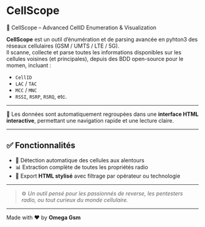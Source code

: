 # CellScope

📡 CellScope – Advanced CellID Enumeration &amp; Visualization

**CellScope** est un outil d’énumération et de parsing avancée en pyhton3 des réseaux cellulaires (GSM / UMTS / LTE / 5G).  
Il scanne, collecte et parse toutes les informations disponibles sur les cellules voisines (et principales),
depuis des BDD open-source pour le momen, incluant :

- `CellID`
- `LAC` / `TAC`
- `MCC` / `MNC`
- `RSSI`, `RSRP`, `RSRQ`, etc.
  
---

🔎 Les données sont automatiquement regroupées dans une **interface HTML interactive**, permettant une navigation rapide et une lecture claire.

---

## ✅ Fonctionnalités

- 📶 Détection automatique des cellules aux alentours
- 📊 Extraction complète de toutes les propriétés radio
- 🧾 Export **HTML stylisé** avec filtrage par opérateur ou technologie

---

> ⚙️ *Un outil pensé pour les passionnés de reverse, les pentesters radio, ou tout curieux du monde cellulaire.*

---

Made with ❤️ by **Omega Gsm**

